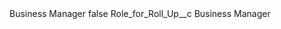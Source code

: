 <?xml version="1.0" encoding="UTF-8"?>
<CustomMetadata xmlns="http://soap.sforce.com/2006/04/metadata" xmlns:xsi="http://www.w3.org/2001/XMLSchema-instance" xmlns:xsd="http://www.w3.org/2001/XMLSchema">
    <label>Business Manager</label>
    <protected>false</protected>
    <values>
        <field>Role_for_Roll_Up__c</field>
        <value xsi:type="xsd:string">Business Manager</value>
    </values>
</CustomMetadata>
